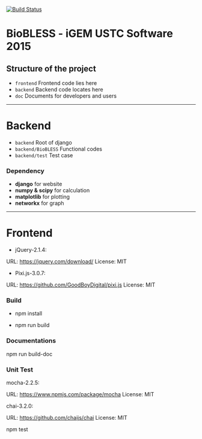 [![Build Status](https://magnum.travis-ci.com/ustc2015/igem.svg?token=mKX17GB5mm6v1kppSB7o&branch=master)](https://magnum.travis-ci.com/ustc2015/igem)

# BioBLESS - iGEM USTC Software 2015

## Structure of the project
+ `frontend` Frontend code lies here
+ `backend`  Backend code locates here
+ `doc`      Documents for developers and users

---
# Backend

+ `backend` Root of django
+ `backend/BioBLESS` Functional codes
+ `backend/test` Test case

### Dependency
+ **django** for website
+ **numpy & scipy** for calculation
+ **matplotlib** for plotting
+ **networkx** for graph

---

# Frontend

+ jQuery-2.1.4:

URL: https://jquery.com/download/ License: MIT

+ Pixi.js-3.0.7:

URL: https://github.com/GoodBoyDigital/pixi.js License: MIT

### Build

+ npm install

+ npm run build

### Documentations

npm run build-doc

### Unit Test

mocha-2.2.5:

URL: https://www.npmjs.com/package/mocha License: MIT

chai-3.2.0:

URL: https://github.com/chaijs/chai License: MIT

npm test




